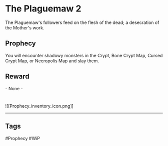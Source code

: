 # The Plaguemaw 2
The Plaguemaw's followers feed on the flesh of the dead; a desecration of the Mother's work.
## Prophecy
You will encounter shadowy monsters in the Crypt, Bone Crypt Map, Cursed Crypt Map, or Necropolis Map and slay them.
## Reward
\- None -

#
![[Prophecy_inventory_icon.png]]

---
## Tags
#Prophecy
#WiP 